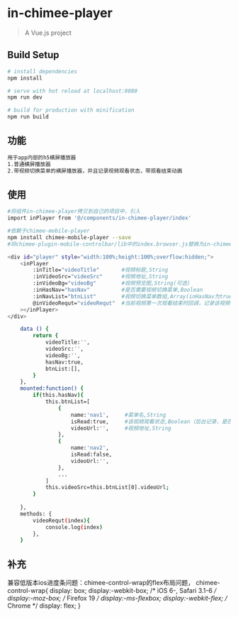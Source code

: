 # in-chimee-player

> A Vue.js project

## Build Setup

``` bash
# install dependencies
npm install

# serve with hot reload at localhost:8080
npm run dev

# build for production with minification
npm run build
```

## 功能
``` bash
用于app内部的h5横屏播放器
1.普通横屏播放器
2.带视频切换菜单的横屏播放器，并且记录视频观看状态，带观看结束动画
```

## 使用

``` bash
#将组件in-chimee-player拷贝到自己的项目中，引入
import inPlayer from '@/components/in-chimee-player/index'
```
``` bash
#依赖于chimee-mobile-player
npm install chimee-mobile-player --save
#将chimee-plugin-mobile-controlbar/lib中的index.browser.js替换为in-chimee-player/static/js中的index.browser.js
```

``` bash
<div id="player" style="width:100%;height:100%;overflow:hidden;">
    <inPlayer 
        :inTitle="videoTitle"       #视频标题,String
        :inVideoSrc="videoSrc"      #视频地址,String
        :inVideoBg="videoBg"        #视频预览图,String(可选)
        :inHasNav="hasNav"          #是否需要视频切换菜单,Boolean
        :inNavList="btnList"        #视频切换菜单数组,Array(inHasNav为true时必需)
        @inVideoRequt="videoRequt"  #当前视频第一次观看结束时回调，记录该视频的观看状态(inHasNav为true时必需)
    ></inPlayer>
</div>
```
``` bash
    data () {
        return {
            videoTitle:'',
            videoSrc:'',
            videoBg:'',
            hasNav:true,
            btnList:[],
        }
    },
    mounted:function() {
        if(this.hasNav){ 
            this.btnList=[
                {
                    name:'nav1',     #菜单名,String
                    isRead:true,     #该视频观看状态,Boolean（后台记录，是否已经观看完成）
                    videoUrl:'',     #视频地址,String               
                },
                {
                    name:'nav2',
                    isRead:false,
                    videoUrl:'',
                },
                ...
            ]
            this.videoSrc=this.btnList[0].videoUrl;
        }
       
    },
    methods: {
        videoRequt(index){
            console.log(index)
        },
    }
```


## 补充
兼容低版本ios进度条问题：chimee-control-wrap的flex布局问题，
  chimee-control-wrap{
    display: box;
    display:-webkit-box;  /* iOS 6-, Safari 3.1-6 */
    display:-moz-box;     /* Firefox 19 */
    display:-ms-flexbox;
    display:-webkit-flex; /* Chrome */
    display: flex;
  }
